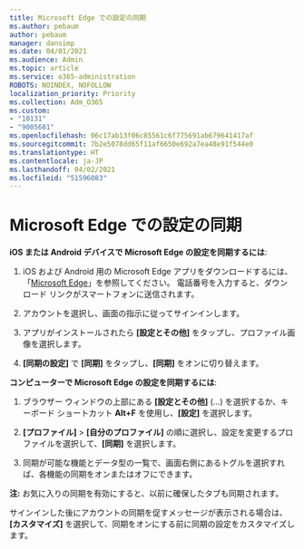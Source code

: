 ```yaml
---
title: Microsoft Edge での設定の同期
ms.author: pebaum
author: pebaum
manager: dansimp
ms.date: 04/01/2021
ms.audience: Admin
ms.topic: article
ms.service: o365-administration
ROBOTS: NOINDEX, NOFOLLOW
localization_priority: Priority
ms.collection: Adm_O365
ms.custom:
- "10131"
- "9005681"
ms.openlocfilehash: 06c17ab13f06c85561c6f775691ab679641417af
ms.sourcegitcommit: 7b2e5078dd65f11af6650e692a7ea48e91f544e0
ms.translationtype: HT
ms.contentlocale: ja-JP
ms.lasthandoff: 04/02/2021
ms.locfileid: "51596083"
---
```

# <a name="sync-settings-in-microsoft-edge"></a>Microsoft Edge での設定の同期

**iOS または Android デバイスで Microsoft Edge の設定を同期するには**:

1. iOS および Android 用の Microsoft Edge アプリをダウンロードするには、「[Microsoft Edge](https://www.microsoft.com/edge?ocid=SMC-IA-4534424)」を参照してください。 電話番号を入力すると、ダウンロード リンクがスマートフォンに送信されます。

1. アカウントを選択し、画面の指示に従ってサインインします。

1. アプリがインストールされたら **[設定とその他]** をタップし、プロファイル画像を選択します。

1. **[同期の設定]** で **[同期]** をタップし、**[同期]** をオンに切り替えます。 

**コンピューターで Microsoft Edge の設定を同期するには**:

1. ブラウザー ウィンドウの上部にある **[設定とその他]** (...) を選択するか、キーボード ショートカット **Alt+F** を使用し、**[設定]** を選択します。

1. **[プロファイル]** > **[自分のプロファイル]** の順に選択し、設定を変更するプロファイルを選択して、**[同期]** を選択します。

1. 同期が可能な機能とデータ型の一覧で、画面右側にあるトグルを選択すれば、各機能の同期をオンまたはオフにできます。

**注:** お気に入りの同期を有効にすると、以前に確保したタブも同期されます。

サインインした後にアカウントの同期を促すメッセージが表示される場合は、**[カスタマイズ]** を選択して、同期をオンにする前に同期の設定をカスタマイズします。